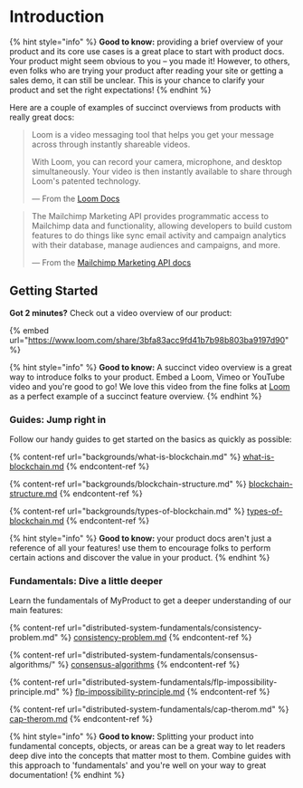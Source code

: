 # Introduction

{% hint style="info" %}
**Good to know:** providing a brief overview of your product and its core use cases is a great place to start with product docs. Your product might seem obvious to you – you made it! However, to others, even folks who are trying your product after reading your site or getting a sales demo, it can still be unclear. This is your chance to clarify your product and set the right expectations!
{% endhint %}

Here are a couple of examples of succinct overviews from products with really great docs:

> Loom is a video messaging tool that helps you get your message across through instantly shareable videos.
>
> With Loom, you can record your camera, microphone, and desktop simultaneously. Your video is then instantly available to share through Loom's patented technology.
>
> — From the [Loom Docs](https://support.loom.com/hc/en-us/articles/360002158057-What-is-Loom-)

> The Mailchimp Marketing API provides programmatic access to Mailchimp data and functionality, allowing developers to build custom features to do things like sync email activity and campaign analytics with their database, manage audiences and campaigns, and more.
>
> — From the [Mailchimp Marketing API docs](https://mailchimp.com/developer/marketing/docs/fundamentals/)

## Getting Started

**Got 2 minutes?** Check out a video overview of our product:

{% embed url="https://www.loom.com/share/3bfa83acc9fd41b7b98b803ba9197d90" %}

{% hint style="info" %}
**Good to know:** A succinct video overview is a great way to introduce folks to your product. Embed a Loom, Vimeo or YouTube video and you're good to go! We love this video from the fine folks at [Loom](https://loom.com) as a perfect example of a succinct feature overview.
{% endhint %}

### Guides: Jump right in

Follow our handy guides to get started on the basics as quickly as possible:

{% content-ref url="backgrounds/what-is-blockchain.md" %}
[what-is-blockchain.md](backgrounds/what-is-blockchain.md)
{% endcontent-ref %}

{% content-ref url="backgrounds/blockchain-structure.md" %}
[blockchain-structure.md](backgrounds/blockchain-structure.md)
{% endcontent-ref %}

{% content-ref url="backgrounds/types-of-blockchain.md" %}
[types-of-blockchain.md](backgrounds/types-of-blockchain.md)
{% endcontent-ref %}

{% hint style="info" %}
**Good to know:** your product docs aren't just a reference of all your features! use them to encourage folks to perform certain actions and discover the value in your product.
{% endhint %}

### Fundamentals: Dive a little deeper

Learn the fundamentals of MyProduct to get a deeper understanding of our main features:

{% content-ref url="distributed-system-fundamentals/consistency-problem.md" %}
[consistency-problem.md](distributed-system-fundamentals/consistency-problem.md)
{% endcontent-ref %}

{% content-ref url="distributed-system-fundamentals/consensus-algorithms/" %}
[consensus-algorithms](distributed-system-fundamentals/consensus-algorithms/)
{% endcontent-ref %}

{% content-ref url="distributed-system-fundamentals/flp-impossibility-principle.md" %}
[flp-impossibility-principle.md](distributed-system-fundamentals/flp-impossibility-principle.md)
{% endcontent-ref %}

{% content-ref url="distributed-system-fundamentals/cap-therom.md" %}
[cap-therom.md](distributed-system-fundamentals/cap-therom.md)
{% endcontent-ref %}

{% hint style="info" %}
**Good to know:** Splitting your product into fundamental concepts, objects, or areas can be a great way to let readers deep dive into the concepts that matter most to them. Combine guides with this approach to 'fundamentals' and you're well on your way to great documentation!
{% endhint %}
